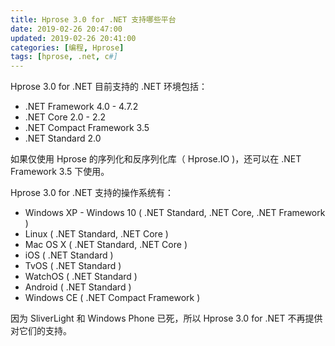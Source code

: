 ```yaml
---
title: Hprose 3.0 for .NET 支持哪些平台
date: 2019-02-26 20:47:00
updated: 2019-02-26 20:41:00
categories: [编程, Hprose]
tags: [hprose, .net, c#]
---
```


Hprose 3.0 for .NET 目前支持的 .NET 环境包括：

* .NET Framework 4.0 - 4.7.2
* .NET Core 2.0 - 2.2
* .NET Compact Framework 3.5
* .NET Standard 2.0

如果仅使用 Hprose 的序列化和反序列化库（ Hprose.IO )，还可以在 .NET Framework 3.5 下使用。

Hprose 3.0 for .NET 支持的操作系统有：

* Windows XP - Windows 10 ( .NET Standard, .NET Core, .NET Framework )
* Linux ( .NET Standard, .NET Core )
* Mac OS X ( .NET Standard, .NET Core )
* iOS ( .NET Standard )
* TvOS ( .NET Standard )
* WatchOS ( .NET Standard )
* Android ( .NET Standard )
* Windows CE ( .NET Compact Framework )

因为 SliverLight 和 Windows Phone 已死，所以 Hprose 3.0 for .NET 不再提供对它们的支持。